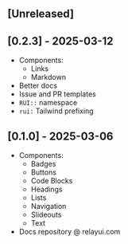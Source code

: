 ## [Unreleased]

## [0.2.3] - 2025-03-12

- Components:
  - Links
  - Markdown
- Better docs
- Issue and PR templates
- `RUI::` namespace
- `rui:` Tailwind prefixing

## [0.1.0] - 2025-03-06

- Components:
  - Badges
  - Buttons
  - Code Blocks
  - Headings
  - Lists
  - Navigation
  - Slideouts
  - Text
- Docs repository @ relayui.com
